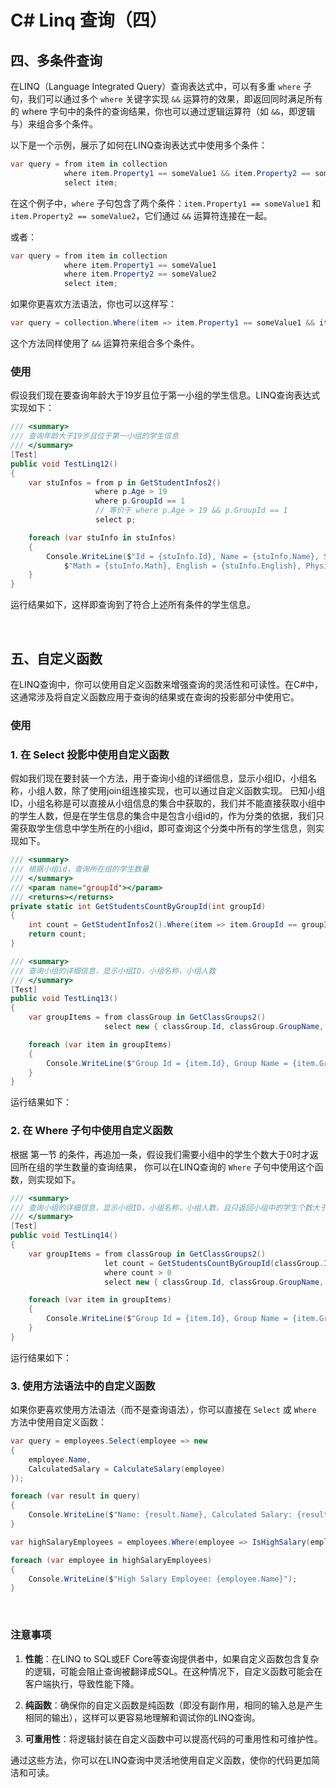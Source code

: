# C# Linq 查询（四）

## 四、多条件查询

在LINQ（Language Integrated Query）查询表达式中，可以有多重 `where` 子句，我们可以通过多个 `where` 关键字实现 `&&` 运算符的效果，即返回同时满足所有的 where 字句中的条件的查询结果，你也可以通过逻辑运算符（如 `&&`，即逻辑与）来组合多个条件。

以下是一个示例，展示了如何在LINQ查询表达式中使用多个条件：

```csharp
var query = from item in collection
            where item.Property1 == someValue1 && item.Property2 == someValue2
            select item;
```

在这个例子中，`where` 子句包含了两个条件：`item.Property1 == someValue1` 和 `item.Property2 == someValue2`，它们通过 `&&` 运算符连接在一起。

或者：

```csharp
var query = from item in collection
            where item.Property1 == someValue1 
            where item.Property2 == someValue2
            select item;
```

如果你更喜欢方法语法，你也可以这样写：

```csharp
var query = collection.Where(item => item.Property1 == someValue1 && item.Property2 == someValue2);
```

这个方法同样使用了 `&&` 运算符来组合多个条件。

### 使用

假设我们现在要查询年龄大于19岁且位于第一小组的学生信息。LINQ查询表达式实现如下：

```csharp
/// <summary>
/// 查询年龄大于19岁且位于第一小组的学生信息
/// </summary>
[Test]
public void TestLinq12()
{
    var stuInfos = from p in GetStudentInfos2()
                   where p.Age > 19 
                   where p.GroupId == 1
                   // 等价于 where p.Age > 19 && p.GroupId == 1
                   select p;

    foreach (var stuInfo in stuInfos)
    {
        Console.WriteLine($"Id = {stuInfo.Id}, Name = {stuInfo.Name}, Sex = {stuInfo.Sex}, Age = {stuInfo.Age}, Chinese = {stuInfo.Chinese}, " +
            $"Math = {stuInfo.Math}, English = {stuInfo.English}, Physics = {stuInfo.Physics}, Score = {stuInfo.Score}, Grade = {stuInfo.Grade}, Group = {stuInfo.GroupId}");
    }
}
```

运行结果如下，这样即查询到了符合上述所有条件的学生信息。

</br>

## 五、自定义函数

在LINQ查询中，你可以使用自定义函数来增强查询的灵活性和可读性。在C#中，这通常涉及将自定义函数应用于查询的结果或在查询的投影部分中使用它。

### 使用

### 1. 在 Select 投影中使用自定义函数

假如我们现在要封装一个方法，用于查询小组的详细信息，显示小组ID，小组名称，小组人数，除了使用join组连接实现，也可以通过自定义函数实现。
已知小组ID，小组名称是可以直接从小组信息的集合中获取的，我们并不能直接获取小组中的学生人数，但是在学生信息的集合中是包含小组id的，作为分类的依据，我们只需获取学生信息中学生所在的小组id，即可查询这个分类中所有的学生信息，则实现如下。

```csharp
/// <summary>
/// 根据小组id，查询所在组的学生数量
/// </summary>
/// <param name="groupId"></param>
/// <returns></returns>
private static int GetStudentsCountByGroupId(int groupId)
{
    int count = GetStudentInfos2().Where(item => item.GroupId == groupId).Count();
    return count;
}

/// <summary>
/// 查询小组的详细信息，显示小组ID，小组名称，小组人数
/// </summary>
[Test]
public void TestLinq13()
{
    var groupItems = from classGroup in GetClassGroups2()
                     select new { classGroup.Id, classGroup.GroupName, Count = GetStudentsCountByGroupId(classGroup.Id) };

    foreach (var item in groupItems)
    {
        Console.WriteLine($"Group Id = {item.Id}, Group Name = {item.GroupName}, Student Count:{item.Count}");
    }
}
```

运行结果如下：

### 2. 在 Where 子句中使用自定义函数

根据 第一节 的条件，再追加一条，假设我们需要小组中的学生个数大于0时才返回所在组的学生数量的查询结果，
你可以在LINQ查询的 `Where` 子句中使用这个函数，则实现如下。

```csharp
/// <summary>
/// 查询小组的详细信息，显示小组ID，小组名称，小组人数，且只返回小组中的学生个数大于0的查询结果
/// </summary>
[Test]
public void TestLinq14()
{
    var groupItems = from classGroup in GetClassGroups2()
                     let count = GetStudentsCountByGroupId(classGroup.Id)
                     where count > 0
                     select new { classGroup.Id, classGroup.GroupName, Count = count };

    foreach (var item in groupItems)
    {
        Console.WriteLine($"Group Id = {item.Id}, Group Name = {item.GroupName}, Student Count:{item.Count}");
    }
}
```

运行结果如下：

### 3. 使用方法语法中的自定义函数

如果你更喜欢使用方法语法（而不是查询语法），你可以直接在 `Select` 或 `Where` 方法中使用自定义函数：

```csharp
var query = employees.Select(employee => new
{
    employee.Name,
    CalculatedSalary = CalculateSalary(employee)
});

foreach (var result in query)
{
    Console.WriteLine($"Name: {result.Name}, Calculated Salary: {result.CalculatedSalary}");
}

var highSalaryEmployees = employees.Where(employee => IsHighSalary(employee, highSalaryThreshold));

foreach (var employee in highSalaryEmployees)
{
    Console.WriteLine($"High Salary Employee: {employee.Name}");
}
```

</br>

### 注意事项

1. **性能**：在LINQ to SQL或EF Core等查询提供者中，如果自定义函数包含复杂的逻辑，可能会阻止查询被翻译成SQL。在这种情况下，自定义函数可能会在客户端执行，导致性能下降。

2. **纯函数**：确保你的自定义函数是纯函数（即没有副作用，相同的输入总是产生相同的输出），这样可以更容易地理解和调试你的LINQ查询。

3. **可重用性**：将逻辑封装在自定义函数中可以提高代码的可重用性和可维护性。

通过这些方法，你可以在LINQ查询中灵活地使用自定义函数，使你的代码更加简洁和可读。
